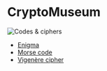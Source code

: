 # CryptoMuseum

![Codes & ciphers](https://survivaldispatch.com/wp-content/uploads/2021/03/09_Codes-and-Ciphers-title-image.jpg)

- [Enigma](https://en.wikipedia.org/wiki/Enigma_machine)
- [Morse code](https://en.wikipedia.org/wiki/Morse_code)
- [Vigenère cipher](https://en.wikipedia.org/wiki/Vigen%C3%A8re_cipher)

